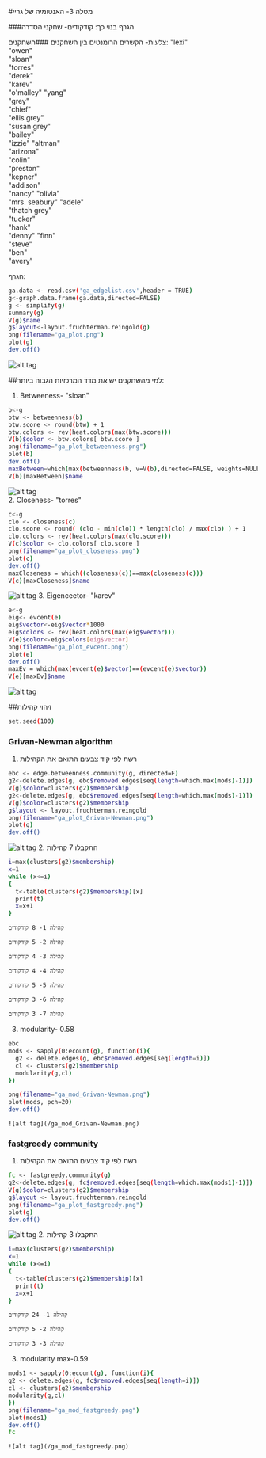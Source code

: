 #מטלה 3- האנטומיה של גריי

###הגרף בנוי כך:
קודקודים- שחקני הסדרה

צלעות- הקשרים הרומנטים בין השחקנים
###השחקנים:
"lexi"         
"owen"         
"sloan"        
"torres"       
"derek"        
"karev"        
"o'malley"
"yang"         
"grey"         
"chief"        
"ellis grey"   
"susan grey"   
"bailey"       
"izzie"
"altman"       
"arizona"      
"colin"        
"preston"      
"kepner"       
"addison"      
"nancy"
"olivia"       
"mrs. seabury" 
"adele"        
"thatch grey"  
"tucker"       
"hank"         
"denny"
"finn"         
"steve"        
"ben"          
"avery"   

הגרף:
```sh
ga.data <- read.csv('ga_edgelist.csv',header = TRUE)
g<-graph.data.frame(ga.data,directed=FALSE)
g <- simplify(g)
summary(g)
V(g)$name
g$layout<-layout.fruchterman.reingold(g)
png(filename="ga_plot.png")
plot(g)
dev.off()
```
![alt tag](/ga_plot.png)

##למי מהשחקנים יש את מדד המרכזיות הגבוה ביותר:
1. Betweeness- "sloan"
```sh
b<-g
btw <- betweenness(b) 
btw.score <- round(btw) + 1 
btw.colors <- rev(heat.colors(max(btw.score))) 
V(b)$color <- btw.colors[ btw.score ] 
png(filename="ga_plot_betweenness.png")
plot(b)
dev.off()
maxBetween=which(max(betweenness(b, v=V(b),directed=FALSE, weights=NULL,nobigint=FALSE,normalized=FALSE))==betweenness(b, v=V(b),directed=FALSE, weights=NULL,nobigint=FALSE,normalized=FALSE))
V(b)[maxBetween]$name
```
![alt tag](/ga_plot_betweenness.png)  
2. Closeness- "torres"
```sh
c<-g
clo <- closeness(c)
clo.score <- round( (clo - min(clo)) * length(clo) / max(clo) ) + 1
clo.colors <- rev(heat.colors(max(clo.score))) 
V(c)$color <- clo.colors[ clo.score ] 
png(filename="ga_plot_closeness.png")
plot(c)
dev.off()
maxCloseness = which((closeness(c))==max(closeness(c)))
V(c)[maxCloseness]$name
```
![alt tag](/ga_plot_closeness.png)
3. Eigenceetor- "karev"
```sh
e<-g
eig<- evcent(e)
eig$vector<-eig$vector*1000
eig$colors <- rev(heat.colors(max(eig$vector))) 
V(e)$color<-eig$colors[eig$vector]
png(filename="ga_plot_evcent.png")
plot(e)
dev.off()
maxEv = which(max(evcent(e)$vector)==(evcent(e)$vector))
V(e)[maxEv]$name
```
![alt tag](/ga_plot_evcent.png)


##זיהוי קהילות
```sh
set.seed(100)
```
### Grivan-Newman algorithm

  1. רשת לפי קוד צבעים התואם את הקהילות
  ```sh
  ebc <- edge.betweenness.community(g, directed=F)
  g2<-delete.edges(g, ebc$removed.edges[seq(length=which.max(mods)-1)])
  V(g)$color=clusters(g2)$membership
  g2<-delete.edges(g, ebc$removed.edges[seq(length=which.max(mods)-1)])
  V(g)$color=clusters(g2)$membership
  g$layout <- layout.fruchterman.reingold
  png(filename="ga_plot_Grivan-Newman.png")
  plot(g)
  dev.off()
  ```
   ![alt tag](/ga_plot_Grivan-Newman.png)
  2. התקבלו 7 קהילות
  ```sh
  i=max(clusters(g2)$membership)
  x=1
  while (x<=i)
  {
    t<-table(clusters(g2)$membership)[x]
    print(t)
    x=x+1
  }
  ```
    קהילה 1- 8 קודקודים

    קהילה 2- 5 קודקודים

    קהילה 3- 4 קודקודים

    קהילה 4- 4 קודקודים

    קהילה 5- 5 קודקודים

    קהילה 6- 3 קודקודים

    קהילה 7- 3 קודקודים
  3. modularity- 0.58
  ```sh
  ebc
  mods <- sapply(0:ecount(g), function(i){
    g2 <- delete.edges(g, ebc$removed.edges[seq(length=i)])
    cl <- clusters(g2)$membership
    modularity(g,cl)
  })

  png(filename="ga_mod_Grivan-Newman.png")
  plot(mods, pch=20)
  dev.off()
  ```
    ![alt tag](/ga_mod_Grivan-Newman.png)



### fastgreedy community

  1. רשת לפי קוד צבעים התואם את הקהילות
  ```sh
  fc <- fastgreedy.community(g)
  g2<-delete.edges(g, fc$removed.edges[seq(length=which.max(mods1)-1)])
  V(g)$color=clusters(g2)$membership
  g$layout <- layout.fruchterman.reingold
  png(filename="ga_plot_fastgreedy.png")
  plot(g)
  dev.off()
  ```
   ![alt tag](/ga_plot_fastgreedy.png)
  2. התקבלו 3 קהילות
  ```sh
  i=max(clusters(g2)$membership)
  x=1
  while (x<=i)
  {
    t<-table(clusters(g2)$membership)[x]
    print(t)
    x=x+1
  }
  ```
    קהילה 1- 24 קודקודים

    קהילה 2- 5 קודקודים

    קהילה 3- 3 קודקודים
  3. modularity max-0.59
  ```sh
  mods1 <- sapply(0:ecount(g), function(i){
  g2 <- delete.edges(g, fc$removed.edges[seq(length=i)])
  cl <- clusters(g2)$membership
  modularity(g,cl)
  })
  png(filename="ga_mod_fastgreedy.png")
  plot(mods1)
  dev.off()
  fc
  ```
    ![alt tag](/ga_mod_fastgreedy.png)
